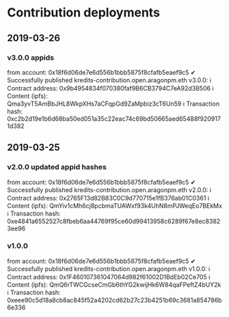 # Contribution deployments

## 2019-03-26

### v3.0.0 appids
from account: 0x18f6d06de7e6d556b1bbb5875f8cfafb5eaef9c5
 ✔ Successfully published kredits-contribution.open.aragonpm.eth v3.0.0: 
 ℹ Contract address: 0x9b4954834f070380faf9B6CB3794C7eA92d3B506
 ℹ Content (ipfs): Qma3yvT5AmBbJHL8WkpXHs7aCFqpGd9ZaMpbiz3cT6Un59
 ℹ Transaction hash: 0xc2b2d19e1b6d68ba50ed051a35c22eac74c69bd50665aed65488f9209171d382

## 2019-03-25

### v2.0.0 updated appid hashes
from account: 0x18f6d06de7e6d556b1bbb5875f8cfafb5eaef9c5
 ✔ Successfully published kredits-contribution.open.aragonpm.eth v2.0.0: 
 ℹ Contract address: 0x2765F13d82B83C0C9d770715e1fB376ab01C0361
 ℹ Content (ipfs): QmYiv1cMh6cj8pcbmaTUAWxf93k4UhN8mPJWeqEo7BEkMx
 ℹ Transaction hash: 0xe4841a6552527c8fbeb6aa44769f95ce60d99413958c6289f67e8ec83823ee96


### v1.0.0
from account: 0x18f6d06de7e6d556b1bbb5875f8cfafb5eaef9c5
 ✔ Successfully published kredits-contribution.open.aragonpm.eth v1.0.0: 
 ℹ Contract address: 0x1F460107361047064d982f61002D1BdEb02Ce705
 ℹ Content (ipfs): QmQ6rTWCGcseCmGb6thYG2kwijHk6W84qaFPeftZ4bUY2k
 ℹ Transaction hash: 0xeee90c5d18a8cb8ac845f52a4202cd62b27c23b4251b69c3681a854786b6e336

